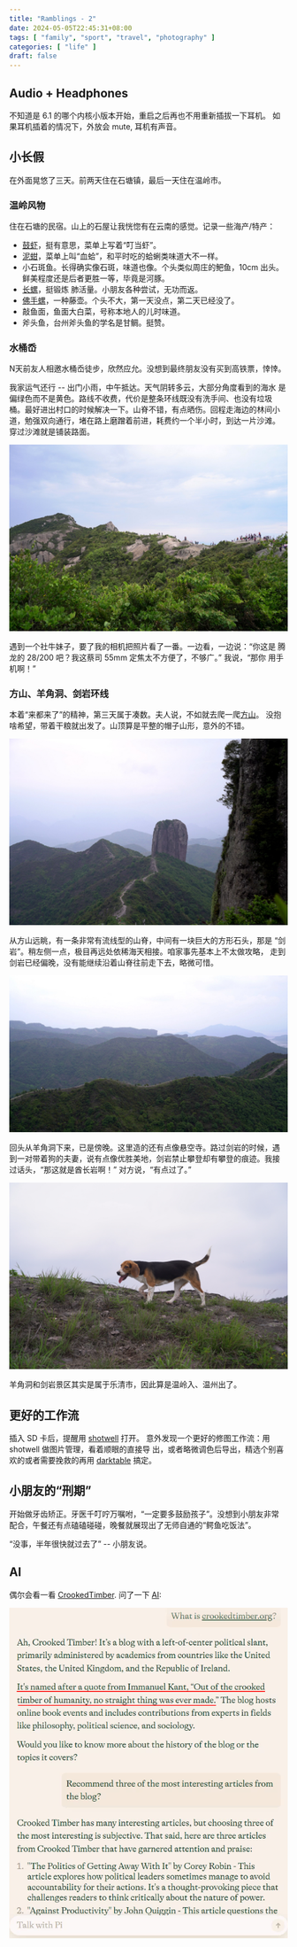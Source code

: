 ```yaml
---
title: "Ramblings - 2"
date: 2024-05-05T22:45:31+08:00
tags: [ "family", "sport", "travel", "photography" ]
categories: [ "life" ]
draft: false
---
```


## Audio + Headphones

不知道是 6.1 的哪个内核小版本开始，重启之后再也不用重新插拔一下耳机。
如果耳机插着的情况下，外放会 mute, 耳机有声音。

## 小长假

在外面晃悠了三天。前两天住在石塘镇，最后一天住在温岭市。

### 温岭风物

住在石塘的民宿。山上的石屋让我恍惚有在云南的感觉。记录一些海产/特产：

- [鼓虾](https://www.xiachufang.com/recipe/106060652/)，挺有意思，菜单上写着“叮当虾”。
- [泥蚶](https://baike.baidu.com/item/%E6%B3%A5%E8%9A%B6/2317149)，菜单上叫“血蛤”，和平时吃的蛤蜊类味道大不一样。
- 小石斑鱼。长得确实像石斑，味道也像。个头类似周庄的鲃鱼，10cm 出头。
  鲜美程度还是后者更胜一等，毕竟是河豚。
- [长螺](https://baijiahao.baidu.com/s?id=1709219766682937809)，挺锻炼
  肺活量。小朋友各种尝试，无功而返。
- [佛手螺](https://baijiahao.baidu.com/s?id=1700355002634615841)，一种藤壶。个头不大，第一天没点，第二天已经没了。
- 敲鱼面，鱼面大白菜，号称本地人的儿时味道。
- 斧头鱼，台州斧头鱼的学名是甘鲷。挺赞。

### 水桶岙

N天前友人相邀水桶岙徒步，欣然应允。没想到最终朋友没有买到高铁票，悻悻。

我家运气还行 -- 出门小雨，中午抵达。天气阴转多云，大部分角度看到的海水
是偏绿色而不是黄色。路线不收费，代价是整条环线既没有洗手间、也没有垃圾
桶。最好进出村口的时候解决一下。山脊不错，有点晒伤。回程走海边的林间小
道，勉强双向通行，堵在路上磨蹭着前进，耗费约一个半小时，到达一片沙滩。
穿过沙滩就是铺装路面。

![水桶岙](/media/shui-tong-ao.jpg)

遇到一个社牛妹子，要了我的相机把照片看了一番。一边看，一边说：“你这是
腾龙的 28/200 吧？我这蔡司 55mm 定焦太不方便了，不够广。” 我说，“那你
用手机啊！”

### 方山、羊角洞、剑岩环线

本着“来都来了”的精神，第三天属于凑数。夫人说，不如就去爬一爬[方山](https://baike.baidu.com/item/方山/835028)。
没抱啥希望，带着干粮就出发了。山顶算是平整的帽子山形，意外的不错。

![剑岩](/media/jianyan.jpg)

从方山远眺，有一条非常有流线型的山脊，中间有一块巨大的方形石头，那是
“剑岩”。稍左侧一点，极目再远处依稀海天相接。咱家事先基本上不太做攻略，
走到剑岩已经偏晚，没有能继续沿着山脊往前走下去，略微可惜。

![方山](/media/fangshan.jpg)

回头从羊角洞下来，已是傍晚。这里造的还有点像悬空寺。路过剑岩的时候，遇
到一对带着狗的夫妻，说有点像优胜美地，剑岩禁止攀登却有攀登的痕迹。我接
过话头，“那这就是酋长岩啊！” 对方说，“有点过了。”

![dog](/media/dog.jpg)

羊角洞和剑岩景区其实是属于乐清市，因此算是温岭入、温州出了。

## 更好的工作流

插入 SD 卡后，提醒用 [shotwell](https://shotwell-project.org/) 打开。
意外发现一个更好的修图工作流：用 shotwell 做图片管理，看着顺眼的直接导
出，或者略微调色后导出，精选个别喜欢的或者需要挽救的再用
[darktable](https://www.darktable.org/) 搞定。

## 小朋友的“刑期”

开始做牙齿矫正。牙医千叮咛万嘱咐，“一定要多鼓励孩子”。没想到小朋友非常
配合，午餐还有点磕磕碰碰，晚餐就展现出了无师自通的“鳄鱼吃饭法”。

“没事，半年很快就过去了” -- 小朋友说。

## AI

偶尔会看一看 [CrookedTimber](https://crookedtimber.org). 问了一下
[AI](https://pi.ai):

![CT](/media/ct.png)
